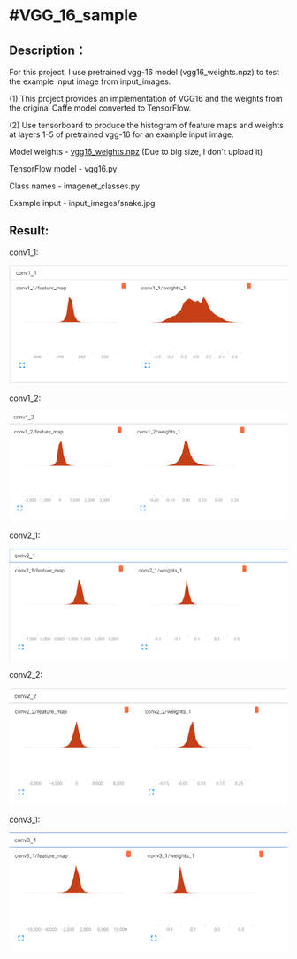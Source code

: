 #VGG_16_sample
====
Description：
------- 
For this project, I use pretrained vgg-16 model (vgg16_weights.npz) to test the example input image from input_images. 

(1) This project provides an implementation of VGG16 and the weights from the original Caffe model converted to TensorFlow.

(2) Use tensorboard to produce the histogram of feature maps and weights at layers 1-5 of pretrained vgg-16 for an example input image.

Model weights - [vgg16_weights.npz](https://www.cs.toronto.edu/~frossard/vgg16/vgg16_weights.npz) (Due to big size, I don't upload it)

TensorFlow model - vgg16.py

Class names - imagenet_classes.py

Example input - input_images/snake.jpg

Result:
------- 
conv1_1:

![](https://github.com/Jonzhang666/VGG_16_sample/raw/master/results/conv1_1.png)

conv1_2:

![](https://github.com/Jonzhang666/VGG_16_sample/raw/master/results/conv1_2.png)

conv2_1:

![](https://github.com/Jonzhang666/VGG_16_sample/raw/master/results/conv2_1.png)

conv2_2:

![](https://github.com/Jonzhang666/VGG_16_sample/raw/master/results/conv2_2.png)

conv3_1:

![](https://github.com/Jonzhang666/VGG_16_sample/raw/master/results/conv3_1.png)


